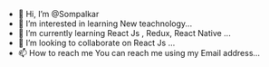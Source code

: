 - 👋 Hi, I’m @Sompalkar
- 👀 I’m interested in learning  New teachnology...
- 🌱 I’m currently learning React Js , Redux, React Native ...
- 💞️ I’m looking to collaborate on React Js  ...
- 📫 How to reach me  You can reach me using my Email address...

<!---
Sompalkar/Sompalkar is a ✨ special ✨ repository because its `README.md` (this file) appears on your GitHub profile.
You can click the Preview link to take a look at your changes.
--->
